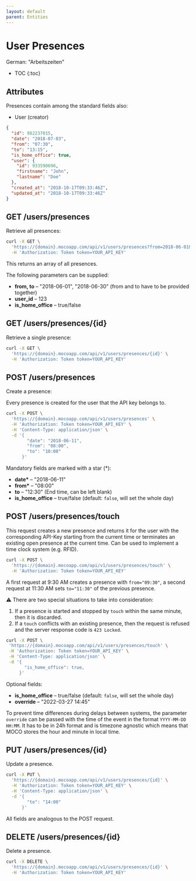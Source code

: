 ```yaml
---
layout: default
parent: Entities
---
```


# User Presences

German: "Arbeitszeiten"

- TOC
{:toc}

## Attributes

Presences contain among the standard fields also:

- User (creator)

```json
{
  "id": 982237015,
  "date": "2018-07-03",
  "from": "07:30",
  "to": "13:15",
  "is_home_office": true,
  "user": {
    "id": 933590696,
    "firstname": "John",
    "lastname": "Doe"
  },
  "created_at": "2018-10-17T09:33:46Z",
  "updated_at": "2018-10-17T09:33:46Z"
}
```

## GET /users/presences

Retrieve all presences:

```bash
curl -X GET \
  'https://{domain}.mocoapp.com/api/v1/users/presences?from=2018-06-01&to=2018-06-30' \
  -H 'Authorization: Token token=YOUR_API_KEY'
```

This returns an array of all presences.

The following parameters can be supplied:

- **from, to** – "2018-06-01", "2018-06-30" (from and to have to be provided together)
- **user_id** – 123
- **is_home_office** – true/false

## GET /users/presences/{id}

Retrieve a single presence:

```bash
curl -X GET \
  'https://{domain}.mocoapp.com/api/v1/users/presences/{id}' \
  -H 'Authorization: Token token=YOUR_API_KEY'
```

## POST /users/presences

Create a presence:

Every presence is created for the user that the API key belongs to.

```bash
curl -X POST \
  'https://{domain}.mocoapp.com/api/v1/users/presences' \
  -H 'Authorization: Token token=YOUR_API_KEY' \
  -H 'Content-Type: application/json' \
  -d '{
        "date": "2018-06-11",
        "from": "08:00",
        "to": "10:00"
      }'
```

Mandatory fields are marked with a star (\*):

- **date\*** – "2018-06-11"
- **from\*** – "08:00"
- **to** – "12:30" (End time, can be left blank)
- **is_home_office** – true/false (default: `false`, will set the whole day)

## POST /users/presences/touch

This request creates a new presence and returns it for the user with the corresponding API-Key starting from the current time or terminates an existing open presence at the current time. Can be used to implement a time clock system (e.g. RFID).

```bash
curl -X POST \
  'https://{domain}.mocoapp.com/api/v1/users/presences/touch' \
  -H 'Authorization: Token token=YOUR_API_KEY'
```

A first request at 9:30 AM creates a presence with `from="09:30"`, a second request at 11:30 AM sets `to="11:30"` of the previous presence.

⚠ There are two special situations to take into consideration:

1. If a presence is started and stopped by `touch` within the same minute, then it is discarded.
2. If a `touch` conflicts with an existing presence, then the request is refused and the server response code
   is `423 Locked`.

```bash
curl -X POST \
 'https://{domain}.mocoapp.com/api/v1/users/presences/touch' \
 -H 'Authorization: Token token=YOUR_API_KEY' \
 -H 'Content-Type: application/json' \
 -d '{
       "is_home_office": true,
     }'
```

Optional fields:

- **is_home_office** – true/false (default: `false`, will set the whole day)
- **override** – "2022-03-27 14:45"

To prevent time differences during delays between systems, the parameter `override` can be passed with the time of the event in the format `YYYY-MM-DD HH:MM`. It has to be in 24h format and is timezone agnostic which means that MOCO stores the hour and minute in local time.

## PUT /users/presences/{id}

Update a presence.

```bash
curl -X PUT \
  'https://{domain}.mocoapp.com/api/v1/users/presences/{id}' \
  -H 'Authorization: Token token=YOUR_API_KEY' \
  -H 'Content-Type: application/json' \
  -d '{
        "to": "14:00"
      }'
```

All fields are analogous to the POST request.

## DELETE /users/presences/{id}

Delete a presence.

```bash
curl -X DELETE \
  'https://{domain}.mocoapp.com/api/v1/users/presences/{id}' \
  -H 'Authorization: Token token=YOUR_API_KEY'
```
